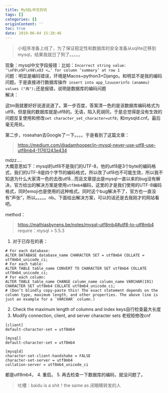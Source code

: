 ```yaml
---
title: MySQL中文的坑
tags: []
categories: []
originContent: ''
toc: true
date: 2019-06-04 15:28:46
---
```


> 小程序准备上线了，为了保证稳定性和数据库的安全准备从sqlite迁移到mysql，结果我就日了狗了。。。。。

现象：mysql中文字段报错：比如：`Incorrect string value: ‘\xF0\x9F\x98\x83 <…’ for column ‘summary’ at row 1`    
问题：明显是编码错误，环境是Macos+python3+Django。和明显不是我的编码问题。于是直接进行数据库操作` insert into app_lzuuserinfo (anameu) values ("冉");`还是报错，说明是数据库的编码问题  
解决：

这tm我就要好好说道说道了。第一步百度，答案清一色的是该数据库编码格式为utf8，但是我的数据库就是utf8的。无语，陷入死胡同，于是总觉得是没有生效的问题反复使用和修改`set character_set_character=utf8;`
和mysqld.cnf。最后毫无用处。

第二步，roseahan去Google了一下。。。。于是看到了这篇文章：
> https://medium.com/@adamhooper/in-mysql-never-use-utf8-use-utf8mb4-11761243e434

mdzz....  
大概意思如下：mysql的utf8不是我们的UTF-8，他的utf8是3个byte的编码格式，我们的UTF-8是四个字节的编码格式，所以改了utf8也不可能生效，所以我不知道为什么大家清一色的去改utf8...而且文章提出是mysql一直以来的bug没有解决，官方给出的解决方案是使用`utf8mb4`编码，这里的才是我们使用的UTF-8编码格式，同时emoji也是使用的这种格式。同时这个bug解决不了，官方也一直没有“声张”，所以。。。。。nb。下面给出解决方案，可以的话还是去我刚才的网站看吧。

method：  
> https://mathiasbynens.be/notes/mysql-utf8mb4#utf8-to-utf8mb4
require：mysql > 5.5.3
1. 对于已存在的表：  
```
# For each database:
ALTER DATABASE database_name CHARACTER SET = utf8mb4 COLLATE = utf8mb4_unicode_ci;
# For each table:
ALTER TABLE table_name CONVERT TO CHARACTER SET utf8mb4 COLLATE utf8mb4_unicode_ci;
# For each column:
ALTER TABLE table_name CHANGE column_name column_name VARCHAR(191) CHARACTER SET utf8mb4 COLLATE utf8mb4_unicode_ci;
# (Don’t blindly copy-paste this! The exact statement depends on the column type, maximum length, and other properties. The above line is just an example for a `VARCHAR` column.)
```

2. Check the maximum length of columns and index keys自行检查最大长度
3. Modify connection, client, and server character sets
老规矩修改cnf
```
[client]
default-character-set = utf8mb4

[mysql]
default-character-set = utf8mb4

[mysqld]
character-set-client-handshake = FALSE
character-set-server = utf8mb4
collation-server = utf8mb4_unicode_ci
```
都是utf8mb4，
4. 重启。
5. 再去检查一下数据库的编码，就没问题了。

> 吐槽：baidu is a shit！the same as 闭眼睛转发的人




